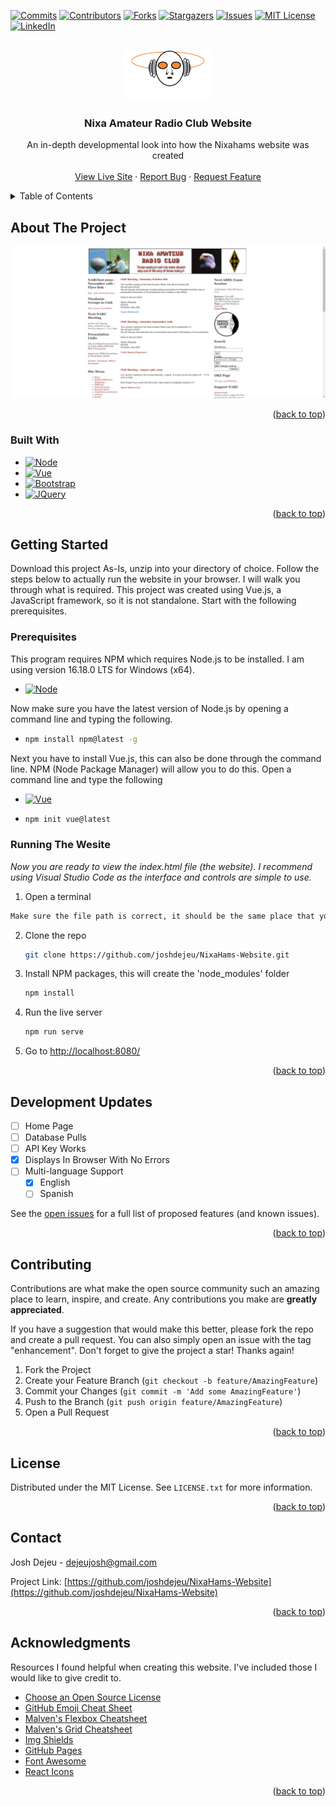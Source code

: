 <a name="readme-top"></a>

<!-- PROJECT SHIELDS -->
<!--
*** I'm using markdown "reference style" links for readability.
*** Reference links are enclosed in brackets [ ] instead of parentheses ( ).
*** See the bottom of this document for the declaration of the reference variables
*** for contributors-url, forks-url, etc. This is an optional, concise syntax you may use.
*** https://www.markdownguide.org/basic-syntax/#reference-style-links
-->

[![Commits][commits-shield]][commits-url]
[![Contributors][contributors-shield]][contributors-url]
[![Forks][forks-shield]][forks-url]
[![Stargazers][stars-shield]][stars-url]
[![Issues][issues-shield]][issues-url]
[![MIT License][license-shield]][license-url]
[![LinkedIn][linkedin-shield]][linkedin-url]



<!-- PROJECT LOGO -->
<br />
<div align="center">
  <a href="https://github.com/joshdejeu/NixaHams-Website">
    <img src="src/assets/logo1.png" alt="Logo" height="80">
  </a>

  <h3 align="center">Nixa Amateur Radio Club Website</h3>

  <p align="center">
    An in-depth developmental look into how the Nixahams website was created
    <br />
    <br />
    <a href="https://www.nixahams.net">View Live Site</a>
    ·
    <a href="https://github.com/joshdejeu/NixaHams-Website/issues">Report Bug</a>
    ·
    <a href="https://github.com/joshdejeu/NixaHams-Website/issues">Request Feature</a>
  </p>
</div>



<!-- TABLE OF CONTENTS -->
<details>
  <summary>Table of Contents</summary>
  <ol>
    <li>
      <a href="#about-the-project">About The Project</a>
      <ul>
        <li><a href="#built-with">Built With</a></li>
      </ul>
    </li>
    <li>
      <a href="#getting-started">Getting Started</a>
      <ul>
        <li><a href="#prerequisites">Prerequisites</a></li>
        <li><a href="#installation">Viewing The Website</a></li>
      </ul>
    </li>
    <li><a href="#Development Updates">Development Updates</a></li>
    <li><a href="#contributing">Contributing</a></li>
    <li><a href="#license">License</a></li>
    <li><a href="#contact">Contact</a></li>
    <li><a href="#acknowledgments">Acknowledgments</a></li>
  </ol>
</details>



<!-- ABOUT THE PROJECT -->
## About The Project

[![Product Name Screen Shot][product-screenshot]](https://www.nixahams.net)

<p align="right">(<a href="#readme-top">back to top</a>)</p>

<!-- BUILT WITH -->
### Built With
* [![Node][Node.js]][Node-url]
* [![Vue][Vue.js]][Vue-url]
* [![Bootstrap][Bootstrap.com]][Bootstrap-url]
* [![JQuery][JQuery.com]][JQuery-url]

<p align="right">(<a href="#readme-top">back to top</a>)</p>

<!-- GETTING STARTED -->
## Getting Started

Download this project As-Is, unzip into your directory of choice. Follow the steps below to actually run the website in your browser. I will walk you through what is required. This project was created using Vue.js, a JavaScript framework, so it is not standalone. Start with the following prerequisites. 

### Prerequisites

This program requires NPM which requires Node.js to be installed. I am using version 16.18.0 LTS for Windows (x64).
* [![Node][Node.js]][Node-url]

Now make sure you have the latest version of Node.js by opening a command line and typing the following.
* ```sh
  npm install npm@latest -g
  ```

Next you have to install Vue.js, this can also be done through the command line. NPM (Node Package Manager) will allow you to do this. 
Open a command line and type the following
* [![Vue][Vue.js]][Vue-url]
* ```sh
  npm init vue@latest
  ```
  
<!-- INSTALLATION -->
### Running The Wesite

_Now you are ready to view the index.html file (the website). I recommend using Visual Studio Code as the interface and controls are simple to use._

1. Open a terminal
  ```sh
  Make sure the file path is correct, it should be the same place that you unzipped this project at.
  ```
2. Clone the repo
   ```sh
   git clone https://github.com/joshdejeu/NixaHams-Website.git
   ```
3. Install NPM packages, this will create the 'node_modules' folder
   ```sh
   npm install
   ```
4. Run the live server
   ```sh
   npm run serve
   ```
5. Go to [http://localhost:8080/](http://localhost:8080/)

<p align="right">(<a href="#readme-top">back to top</a>)</p>

<!-- DEVELOPMENT UPDATES -->
## Development Updates

- [ ] Home Page
- [ ] Database Pulls
- [ ] API Key Works
- [x] Displays In Browser With No Errors
- [ ] Multi-language Support
    - [x] English
    - [ ] Spanish

See the [open issues](https://github.com/joshdejeu/NixaHams-Website/issues) for a full list of proposed features (and known issues).

<p align="right">(<a href="#readme-top">back to top</a>)</p>

<!-- CONTRIBUTING -->
## Contributing

Contributions are what make the open source community such an amazing place to learn, inspire, and create. Any contributions you make are **greatly appreciated**.

If you have a suggestion that would make this better, please fork the repo and create a pull request. You can also simply open an issue with the tag "enhancement".
Don't forget to give the project a star! Thanks again!

1. Fork the Project
2. Create your Feature Branch (`git checkout -b feature/AmazingFeature`)
3. Commit your Changes (`git commit -m 'Add some AmazingFeature'`)
4. Push to the Branch (`git push origin feature/AmazingFeature`)
5. Open a Pull Request

<p align="right">(<a href="#readme-top">back to top</a>)</p>



<!-- LICENSE -->
## License

Distributed under the MIT License. See `LICENSE.txt` for more information.

<p align="right">(<a href="#readme-top">back to top</a>)</p>



<!-- CONTACT -->
## Contact

Josh Dejeu - [dejeujosh@gmail.com](dejeujosh@gmail.com)

Project Link: [https://github.com/joshdejeu/NixaHams-Website](https://github.com/joshdejeu/NixaHams-Website)

<p align="right">(<a href="#readme-top">back to top</a>)</p>


## Acknowledgments

Resources I found helpful when creating this website. I've included those I would like to give credit to.

* [Choose an Open Source License](https://choosealicense.com)
* [GitHub Emoji Cheat Sheet](https://www.webpagefx.com/tools/emoji-cheat-sheet)
* [Malven's Flexbox Cheatsheet](https://flexbox.malven.co/)
* [Malven's Grid Cheatsheet](https://grid.malven.co/)
* [Img Shields](https://shields.io)
* [GitHub Pages](https://pages.github.com)
* [Font Awesome](https://fontawesome.com)
* [React Icons](https://react-icons.github.io/react-icons/search)

<p align="right">(<a href="#readme-top">back to top</a>)</p>



<!-- MARKDOWN LINKS & IMAGES -->
<!-- https://www.markdownguide.org/basic-syntax/#reference-style-links -->
[commits-shield]: https://img.shields.io/github/last-commit/joshdejeu/NixaHams-Website.svg?style=for-the-badge
[commits-url]: https://github.com/joshdejeu/NixaHams-Website/commits/master
[contributors-shield]: https://img.shields.io/github/contributors/joshdejeu/NixaHams-Website.svg?style=for-the-badge
[contributors-url]: https://github.com/joshdejeu/NixaHams-Website/graphs/contributors
[forks-shield]: https://img.shields.io/github/forks/joshdejeu/NixaHams-Website.svg?style=for-the-badge
[forks-url]: https://github.com/joshdejeu/NixaHams-Website/network/members
[stars-shield]: https://img.shields.io/github/stars/joshdejeu/NixaHams-Website.svg?style=for-the-badge
[stars-url]: https://github.com/joshdejeu/NixaHams-Website/stargazers
[issues-shield]: https://img.shields.io/github/issues/joshdejeu/NixaHams-Website.svg?style=for-the-badge
[issues-url]: https://github.com/joshdejeu/NixaHams-Website/issues
[license-shield]: https://img.shields.io/github/license/joshdejeu/NixaHams-Website.svg?style=for-the-badge
[license-url]: https://github.com/joshdejeu/NixaHams-Website/blob/master/LICENSE.txt
[linkedin-shield]: https://img.shields.io/badge/-LinkedIn-black.svg?style=for-the-badge&logo=linkedin&colorB=555
[linkedin-url]: https://www.linkedin.com/in/josh-dejeu-767557239
[product-screenshot]: images/screenshot.png
[Node.js]: https://img.shields.io/badge/node.js-35495E?style=for-the-badge&logo=nodedotjs&logoColor=6cc24a
[Node-url]: https://nodejs.org/en/
[Vue.js]: https://img.shields.io/badge/Vue.js-35495E?style=for-the-badge&logo=vuedotjs&logoColor=4FC08D
[Vue-url]: https://vuejs.org/
[Bootstrap.com]: https://img.shields.io/badge/Bootstrap-563D7C?style=for-the-badge&logo=bootstrap&logoColor=white
[Bootstrap-url]: https://getbootstrap.com
[JQuery.com]: https://img.shields.io/badge/jQuery-0769AD?style=for-the-badge&logo=jquery&logoColor=white
[JQuery-url]: https://jquery.com 